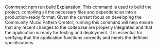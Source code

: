 Command: npm run build
Explanation: This command is used to build the project, compiling all the necessary files and dependencies into a production-ready format. Given the current focus on developing the Community Music Pattern Creator, running this command will help ensure that any recent changes to the codebase are properly integrated and that the application is ready for testing and deployment. It is essential for verifying that the application functions correctly and meets the defined specifications.
